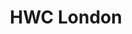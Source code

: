---
title: HWC London
tags: meetup
start: 2018-01-24T18:30:00+00:00
end: 2018-01-24T20:30:00+00:00
venue: thehub-coventgarden
eventbrite: 42167680668
photo: 2018-01-24.jpg
requirements: "<p>Join us anytime from 18:00 onwards at Proven Dough cafe below Hub by Premier Inn hotel in Covent Garden. The main event starts at 18:30. No need to check-in at the venue just look out for <a href='https://calumryan.com'>Calum Ryan</a>, the organiser, usually sitting towards the back of the cafe wearing an IndieWeb t-shirt and stickered laptop.</p><p>There are a few different ways you can register for Homebrew Website Club London:</p>"
description: "Demos of personal websites and the opportunity to create, update or experiment on your personal website"
attendees:
- https://chrisburnell.com
- https://letorey.co.uk/
- http://www.kevinmarks.com/
---